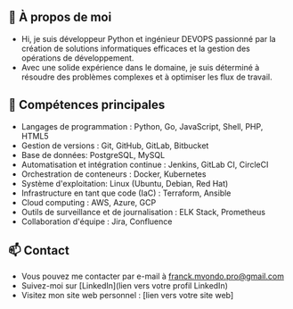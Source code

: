 
## 👋 À propos de moi
- Hi, je suis développeur Python et ingénieur DEVOPS passionné par la création de solutions informatiques efficaces et la gestion des opérations de développement. 
- Avec une solide expérience dans le domaine, je suis déterminé à résoudre des problèmes complexes et à optimiser les flux de travail.

## 🌱 Compétences principales
- Langages de programmation : Python, Go, JavaScript, Shell, PHP, HTML5
- Gestion de versions : Git, GitHub, GitLab, Bitbucket
- Base de données: PostgreSQL, MySQL
- Automatisation et intégration continue : Jenkins, GitLab CI, CircleCI
- Orchestration de conteneurs : Docker, Kubernetes
- Système d'exploitation: Linux (Ubuntu, Debian, Red Hat)
- Infrastructure en tant que code (IaC) : Terraform, Ansible
- Cloud computing : AWS, Azure, GCP
- Outils de surveillance et de journalisation : ELK Stack, Prometheus
- Collaboration d'équipe : Jira, Confluence

## 📫 Contact
- Vous pouvez me contacter par e-mail à franck.mvondo.pro@gmail.com
- Suivez-moi sur [LinkedIn](lien vers votre profil LinkedIn)
- Visitez mon site web personnel : [lien vers votre site web]

<!---
fawana/fawana is a ✨ special ✨ repository because its `README.md` (this file) appears on your GitHub profile.
You can click the Preview link to take a look at your changes.
--->
